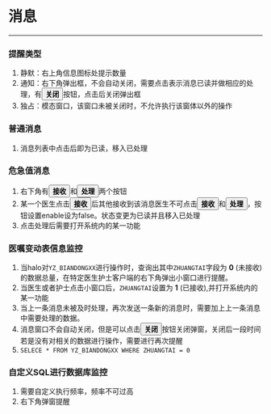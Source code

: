 
# 消息

-----

### 提醒类型
1. 静默：右上角信息图标处提示数量
2. 通知：右下角弹出框，不会自动关闭，需要点击表示消息已读并做相应的处理，有<button><font color=black><b>关闭</b></font></button>按钮，点击后关闭弹出框
3. 独占：模态窗口，该窗口未被关闭时，不允许执行该窗体以外的操作

### 普通消息
1. 消息列表中点击后即为已读，移入已处理

### 危急值消息
1. 右下角有<button><font color=black><b>接收</b></font></button>和<button><font color=black><b>处理</b></font></button>两个按钮
2. 某一个医生点击<button><font color=black><b>接收</b></font></button>后其他接收到该消息医生不可点击<button><font color=black><b>接收</b></font></button>和<button><font color=black><b>处理</b></font></button>，按钮设置enable设为false。状态变更为已读并且移入已处理
3. 点击处理后需要打开系统内的某一功能

### 医嘱变动表信息监控
1. 当halo对`YZ_BIANDONGXX`进行操作时，查询出其中`ZHUANGTAI`字段为 <b>0</b> (未接收)的数据总量，在特定医生护士客户端的右下角弹出小窗口进行提醒。
2. 当医生或者护士点击小窗口后，`ZHUANGTAI`设置为 <b>1</b> (已接收),并打开系统内的某一功能
3. 当上一条消息未被及时处理，再次发送一条新的消息时，需要加上上一条消息中需要处理的数据。
4. 消息窗口不会自动关闭，但是可以点击<button><font color=black><b>关闭</b></font></button>按钮关闭弹窗，关闭后一段时间若是没有对相关的数据进行操作，需要进行再次提醒
5. `SELECE * FROM YZ_BIANDONGXX WHERE ZHUANGTAI = 0`

### 自定义SQL进行数据库监控
1. 需要自定义执行频率，频率不可过高
2. 右下角弹窗提醒

